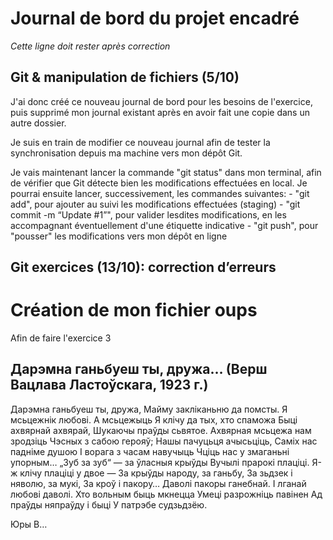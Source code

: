 # Journal de bord du projet encadré


*Cette ligne doit rester après correction*


## Git & manipulation de fichiers (5/10)

J'ai donc créé ce nouveau journal de bord pour les besoins de l'exercice, puis supprimé mon journal existant après en avoir fait une copie dans un autre dossier.

Je suis en train de modifier ce nouveau journal afin de tester la synchronisation depuis ma machine vers mon dépôt Git.

Je vais maintenant lancer la commande "git status" dans mon terminal, afin de vérifier que Git détecte bien les modifications effectuées en local.
Je pourrai ensuite lancer, successivement, les commandes suivantes:
    - "git add", pour ajouter au suivi les modifications effectuées (staging)
    - "git commit -m “Update #1”", pour valider lesdites modifications, en les accompagnant éventuellement d'une étiquette indicative
    - "git push", pour "pousser" les modifications vers mon dépôt en ligne


## Git exercices (13/10): correction d’erreurs


# Création de mon fichier oups

Afin de faire l'exercice 3


## Дарэмна ганьбуеш ты, дружа… (Верш Вацлава Ластоўскага, 1923 г.)

Дарэмна ганьбуеш ты, дружа,
Майму закліканьню да помсты.
Я мсьцежнік любові. А мсьцежыць
Я клічу да тых, хто спаможа
Быці ахвярнай ахвярай,
Шукаючы праўды сьвятое.
Ахвярная мсьцежа нам зродзіць
Чэсных з сабою герояў;
Нашы пачуцьця ачысьціць,
Саміх нас падніме душою
І ворага з часам навучыць
Чціць нас у змаганьні упорным…
„Зуб за зуб“ — за ўласныя крыўды
Вучылі прарокі плаціці.
Я-ж клічу плаціці у двое —
За крыўды народу, за ганьбу,
За зьдзек і няволю, за мукі,
За кроў і пакору…
Даволі пакоры ганебнай.
І лганай любові даволі.
Хто вольным быць мкнецца
Умеці разрожніць павінен
Ад праўды няпраўду і быці
У патрэбе судзьдзёю.

Юры В…
